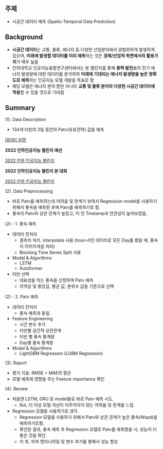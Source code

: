 ## 주제
- 시공간 데이터 예측 (Spatio-Temporal Data Prediction)

## Background

- **시공간 데이터**는 교통, 물류, 에너지 등 다양한 산업분야에서 광범위하게 발생하게 있으며, **미래에 발생할 데이터를 미리 예측**하는 것은 **경제/산업적 측면에서의 활용가치**가 매우 높음
- 인하대학교 인공지능융합연구센터에서는 본 챌린지를 통해 **풍력 발전소**의 전기 에너지 발생량에 대한 데이터를 분석하여 **미래에 기대되는 에너지 발생량을 높은 정확도로 예측**하는 인공지능 모델 개발을 목표로 함
- 해당 모델은 에너지 분야 뿐만 아니라 **교통 및 물류 분야의 다양한 시공간 데이터에 적용**할 수 있을 것으로 기대됨

## Summary

(1). Data Description

- 134개 터빈의 2일 동안의 Patv(유효전력) 값을 예측

[데이터 설명](https://dacon.io/competitions/official/235926/talkboard/406431?page=1&dtype=recent)

**2022 인하인공지능 챌린지 예선**

[2022 인하 인공지능 챌린지](https://dacon.io/competitions/official/235926/overview/description)

**2022 인하인공지능 챌린지 본 대회**

[2022 인하 인공지능 챌린지](https://dacon.io/competitions/official/235952/overview/rules)

(2). Data Preprocessing

- 바로 Patv를 예측하는데 어려움 및 한계가 보여서 Regression model을 사용하기 위해서 풍속을 예측한 후에 Patv를 예측하기로 함.
- 풍속이 Patv와 상관 관계가 높았고, 이 전 Tmstamp과 연관성이 높아보였음.

(2) - 1. 풍속 예측

- 데이터 전처리
    - 결측치 처리. interpolate 사용 (hour=0인 데이터로 모든 Day를 봤을 때, 풍속이 이어지게끔 처리)
    - Blocking Time Series Split 사용
- Model & Algorithms
    - LSTM
    - Autoformer
- 터빈 선택
    - 대표성을 띄는 풍속을 선정하여 Patv 예측
    - 지역성 및 중앙값, 평균 값, 분위수 값을 기준으로 선택

(2) - 2. Patv 예측

- 데이터 전처리
    - 풍속 예측과 동일.
- Feature Engineering
    - 시간 변수 추가
    - 터빈별 공간적 상관관계
    - 터빈 별 풍속 통계량
    - Day별 풍속 통계량
- Model & Algorithms
    - LightGBM Regression (LGBM Regression)

(3). Report

- 평가 지표: RMSE + MAE의 평균
- 모델 예측에 영향을 주는 Feature importance 확인

(4). Review

- 처음엔 LSTM, GRU 등 model들로 바로 Patv 예측 시도.
    - But, 더 이상 모델 개선이 이루어지지 않는 어려움 및 한계를 느낌.
- Regression 모델을 사용하기로 생각.
    - Regression 모델을 사용하기 위해서 Patv와 상관 관계가 높은 풍속(Wspd)을 예측하기로함.
    - 확인한 결과, 풍속 예측 후 Regression 모델로 Patv를 예측했을 시, 성능이 더 좋은 것을 확인.
    - 이 후, 피쳐 엔지니어링 및 변수 추가를 통해서 성능 향상
    
